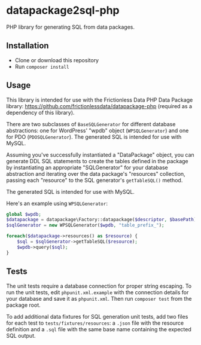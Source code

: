 # datapackage2sql-php
PHP library for generating SQL from data packages.

## Installation
* Clone or download this repository
* Run `composer install`

## Usage
This library is intended for use with the Frictionless Data PHP Data Package library: <https://github.com/frictionlessdata/datapackage-php> (required as a dependency of this library).

There are two subclasses of `BaseSQLGenerator` for different database abstractions: one for WordPress' "wpdb" object (`WPSQLGenerator`) and one for PDO (`PDOSQLGenerator`). The generated SQL is intended for use with MySQL.

Assuming you've successfully instantiated a "DataPackage" object, you can generate DDL SQL statements to create the tables defined in the package by instantiating an appropriate "SQLGenerator" for your database abstraction and iterating over the data package's "resources" collection, passing each "resource" to the SQL generator's `getTableSQL()` method.

The generated SQL is intended for use with MySQL.

Here's an example using `WPSQLGenerator`:

```php
global $wpdb;
$datapackage = datapackage\Factory::datapackage($descriptor, $basePath);
$sqlGenerator = new WPSQLGenerator($wpdb, "table_prefix_");

foreach($datapackage->resources() as $resource) {
	$sql = $sqlGenerator->getTableSQL($resource);
	$wpdb->query($sql);
}
```

## Tests
The unit tests require a database connection for proper string escaping. To run the unit tests, edit `phpunit.xml.example` with the connection details for your database and save it as `phpunit.xml`. Then run `composer test` from the package root.

To add additional data fixtures for SQL generation unit tests, add two files for each test to `tests/fixtures/resources`: a `.json` file with the resource definition and a `.sql` file with the same base name containing the expected SQL output.

